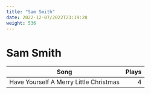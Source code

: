 ```yaml
---
title: "Sam Smith"
date: 2022-12-07/2022T23:19:28
weight: 536
---
```


# Sam Smith

 Song | Plays 
----- | -----:
Have Yourself A Merry Little Christmas | 4
